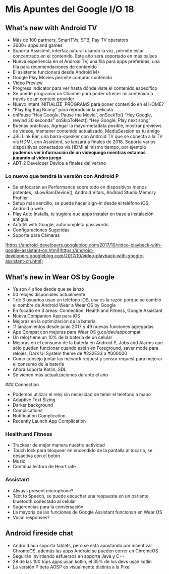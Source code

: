 # Mis Apuntes del Google I/O 18

## What’s new with Android TV

- Más de 100 partners, SmartTVs, STB, Pay TV operators
- 3600+ apps and games
- Soporta Assistent, interfaz natural usando la voz, permite estar concentrado en el contenido. Este año será soportado en más países
- Nueva experiencia en el Android TV, una fila para apps preferidas, una fila para recomendaciones de contenido
- El asistente funcionará desde Android M+
- Google Play Movies permite comprar contenido
- Video Preview
- Progress indicator para ver hasta dónde viste el contenido específico
- Se puede programar un Channel para poder ofrecer mi contenido a través de un content provider
- Nuevo Intent INITIALIZE_PROGRAMS para poner contenido en el HOME?
- “Play Big Bug Bunny” para reproducir la película
-  onPause “Hey Google, Pause the Movie”, onSeekTo() “Hey Google, rewind 30 seconds” onSkipToNext() “Hey Google, Play next song”
- Buenas prácticas, Agregar la mayormetadata posible, mostrar previews de videos, mantener contenido actualizado, MediaSession es tu amigo
- JBL Link Bar, una barra-speaker con Android TV que se conecta a la TV vía HDMI, con Assistent, se lanzará a finales de 2018. Soporta varios dispositivos conectados vía HDMI al mismo tiempo, por ejemplo **podemos ver información de un videojuego mientras estamos jugando al video juego**
- ADT-2 Developer Device a finales del verano

### Lo nuevo que tendrá la versión con Android P
- Se enfocarán en Performance sobre todo en dispositivos menos potentes, isLowRamDevice(), Android Vitals, Android Studio Memory Profiler
- Setup más sencillo, se puede hacer sign-in desde el teléfono iOS, Android o web
- Play Auto Installs, te sugiera que apps instalar en base a instalación antigua
- Autofill with Google, autocompleta passwords
- Configuraciones Sugeridas
- Soporte para Cámaras

[https://android-developers.googleblog.com/2017/10/video-playback-with-google-assistant-on.html](https://android-developers.googleblog.com/2017/10/video-playback-with-google-assistant-on.html)

## What’s new in Wear OS by Google

- Ya son 4 años desde que se lanzó
- 50 relojes disponibles actualmente
- 1 de 3 usuarios usan un teléfono iOS, esa es la razón porque se cambió el nombre de Android Wear a Wear OS by Google
- En focado en 3 áreas: Connection, Health and Fitness, Google Assistant
- Nueva Companion App para iOS
- Mejoras en la optimización de la batería
- 11 lanzamientos desde junio 2017 y 49 nuevas funciones agregadas
- App Compat con mejoras para Wear OS g.co/dev/appcompat
- Un reloj tiene un 10% de la batería de un celular
- Mejoras en el consumo de la batería en Android P, Jobs and Alarms que sólo pueden funcionar cuando están en Foreground, saver mode para relojes, Dark UI System theme de #232E33 a #000000
- Como consejo juntar las network request y sensor request para mejorar el consumo de la batería
- Ahora soporta Kotlin, SDL
- Se vienen más actualizaciones durante el año

### Connection
- Podemos utilizar el reloj sin necesidad de tener el teléfono a mano
- Adaptive Text Sizing
- Darker background
- Complications
- Notification Complication
- Recently Launch App Complication

### Health and Fitness
- Trackear de mejor manera nuestra actividad
- Touch lock para bloquear en encendido de la pantalla al tocarla, se desactiva con el botón
- Music
- Continua lectura de Heart rate

### Assistant
- Always present microphone?
- Text to Speech, se puede escuchar una respuesta en un parlante bluetooth conectado al celular
- Sugerencias para la conversación
- La mayoría de las funciones de Google Assistant funcionan en Wear OS
- Vocal responses?

## Android fireside chat

- Android aún soporta tablets, pero se está apostando por incentivar ChromeOS, además las apps Android se pueden correr en ChromeOS
- Seguirán invirtiendo esfuerzos en soporta Java y C++
- 28 de las 100 tops apps usan kotlin, el 35% de los devs usan kotlin
- La versión P beta AOSP es visualmente distinta a la Pixel
